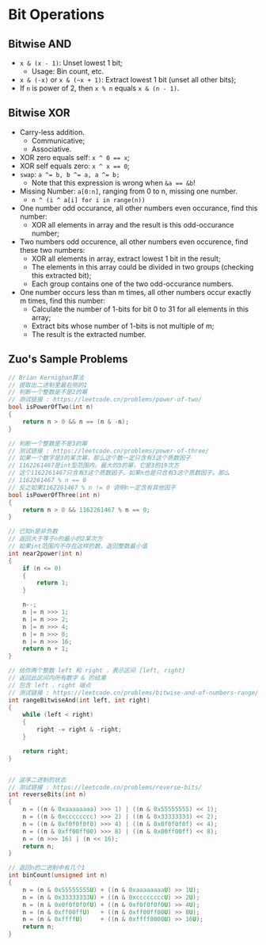 # Bit Operations

## Bitwise AND

- `x & (x - 1)`: Unset lowest 1 bit;
  - Usage: Bin count, etc. 
- `x & (-x)` or `x & (~x + 1)`: Extract lowest 1 bit (unset all other bits);
- If `n` is power of 2, then `x % n` equals `x & (n - 1)`. 

## Bitwise XOR

- Carry-less addition. 
  - Communicative; 
  - Associative. 
- XOR zero equals self: `x ^ 0 == x`;
- XOR self equals zero: `x ^ x == 0`;
- `swap`: `a ^= b, b ^= a, a ^= b;` 
  - Note that this expression is wrong when `&a == &b`!
- Missing Number: `a[0:n]`, ranging from 0 to n, missing one number. 
  - `n ^ (i ^ a[i] for i in range(n))`
- One number odd occurance, all other numbers even occurance, find this number: 
  - XOR all elements in array and the result is this odd-occurance number;
- Two numbers odd occurence, all other numbers even occurence, find these two numbers:
  - XOR all elements in array, extract lowest 1 bit in the result;
  - The elements in this array could be divided in two groups (checking this extracted bit);
  - Each group contains one of the two odd-occurance numbers. 
- One number occurs less than m times, all other numbers occur exactly m times, find this number:
  - Calculate the number of 1-bits for bit 0 to 31 for all elements in this array;
  - Extract bits whose number of 1-bits is not multiple of m;
  - The result is the extracted number. 

## Zuo's Sample Problems

```c++
// Brian Kernighan算法
// 提取出二进制里最右侧的1
// 判断一个整数是不是2的幂
// 测试链接 : https://leetcode.cn/problems/power-of-two/
bool isPowerOfTwo(int n) 
{
    return n > 0 && n == (n & -n);
}

// 判断一个整数是不是3的幂
// 测试链接 : https://leetcode.cn/problems/power-of-three/
// 如果一个数字是3的某次幂，那么这个数一定只含有3这个质数因子
// 1162261467是int型范围内，最大的3的幂，它是3的19次方
// 这个1162261467只含有3这个质数因子，如果n也是只含有3这个质数因子，那么
// 1162261467 % n == 0
// 反之如果1162261467 % n != 0 说明n一定含有其他因子
bool isPowerOfThree(int n) 
{
    return n > 0 && 1162261467 % n == 0;
}

// 已知n是非负数
// 返回大于等于n的最小的2某次方
// 如果int范围内不存在这样的数，返回整数最小值
int near2power(int n) 
{
    if (n <= 0) 
    {
        return 1;
    }

    n--;
    n |= n >>> 1;
    n |= n >>> 2;
    n |= n >>> 4;
    n |= n >>> 8;
    n |= n >>> 16;
    return n + 1;
}

// 给你两个整数 left 和 right ，表示区间 [left, right]
// 返回此区间内所有数字 & 的结果
// 包含 left 、right 端点
// 测试链接 : https://leetcode.cn/problems/bitwise-and-of-numbers-range/
int rangeBitwiseAnd(int left, int right) 
{
    while (left < right) 
    {
        right -= right & -right;
    }

    return right;
}


// 逆序二进制的状态
// 测试链接 : https://leetcode.cn/problems/reverse-bits/
int reverseBits(int n) 
{
    n = ((n & 0xaaaaaaaa) >>> 1) | ((n & 0x55555555) << 1);
    n = ((n & 0xcccccccc) >>> 2) | ((n & 0x33333333) << 2);
    n = ((n & 0xf0f0f0f0) >>> 4) | ((n & 0x0f0f0f0f) << 4);
    n = ((n & 0xff00ff00) >>> 8) | ((n & 0x00ff00ff) << 8);
    n = (n >>> 16) | (n << 16);
    return n;
}

// 返回n的二进制中有几个1
int binCount(unsigned int n)
{
    n = (n & 0x55555555U) + ((n & 0xaaaaaaaaU) >> 1U);
    n = (n & 0x33333333U) + ((n & 0xccccccccU) >> 2U);
    n = (n & 0x0f0f0f0fU) + ((n & 0xf0f0f0f0U) >> 4U);
    n = (n & 0xff00ffU)   + ((n & 0xff00ff00U) >> 8U);
    n = (n & 0xffffU)     + ((n & 0xffff0000U) >> 16U);
    return n;
}
```
